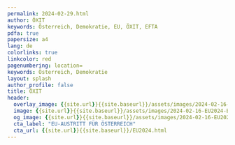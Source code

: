 ```yaml
---
permalink: 2024-02-29.html
author: ÖXIT
keywords: Österreich, Demokratie, EU, ÖXIT, EFTA
pdfa: true
papersize: a4
lang: de
colorlinks: true
linkcolor: red
pagenumbering: location=
keywords: Österreich, Demokratie
layout: splash
author_profile: false
title: ÖXIT
header:
  overlay_image: {{site.url}}{{site.baseurl}}/assets/images/2024-02-16-EU2024-Banner.png
  image: {{site.url}}{{site.baseurl}}/assets/images/2024-02-16-EU2024-Banner.png
  og_image: {{site.url}}{{site.baseurl}}/assets/images/2024-02-16-EU2024-Banner.png
  cta_label: "EU-AUSTRITT FÜR ÖSTERREICH"
  cta_url: {{site.url}}{{site.baseurl}}/EU2024.html
---
```

